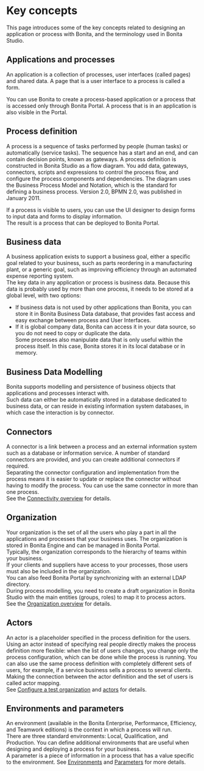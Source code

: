 # Key concepts

This page introduces some of the key concepts related to designing an application or process with Bonita, and the terminology used in Bonita Studio.

## Applications and processes

An application is a collection of processes, user interfaces (called pages) and shared data. A page that is a user interface to a process is called a form. 

You can use Bonita to create a process-based application or a process that is accessed only through Bonita Portal. A process that is in an application is also visible in the Portal.

## Process definition

A process is a sequence of tasks performed by people (human tasks) or automatically (service tasks). The sequence has a start and an end, and can contain decision points, known as gateways. A process definition is constructed in Bonita Studio as a flow diagram. You add data, gateways, connectors, scripts and expressions to control the process flow, and configure the process components and dependencies. The diagram uses the Business Process Model and Notation, which is the standard for defining a business process. Version 2.0, BPMN 2.0, was published in January 2011\.

If a process is visible to users, you can use the UI designer to design forms to input data and forms to display information.  
The result is a process that can be deployed to Bonita Portal.

## Business data

A business application exists to support a business goal, either a specific goal related to your business, such as parts reordering in a manufacturing plant, or a generic goal, such as improving efficiency through an automated expense reporting system.  
The key data in any application or process is business data. Because this data is probably used by more than one process, it needs to be stored at a global level, with two options:
   - If business data is not used by other applications than Bonita,  you can store it in Bonita Business Data database, that provides fast access and easy exchange between process and User Interfaces.
   - If it is global company data, Bonita can access it in your data source, so you do not need to copy or duplicate the data.  
Some processes also manipulate data that is only useful within the process itself. In this case, Bonita stores it in its local database or in memory.

## Business Data Modelling

Bonita supports modelling and persistence of business objects that applications and processes interact with.   
Such data can either be automatically stored in a database dedicated to business data, or can reside in existing information system databases, in which case the interaction is by connector.

## Connectors

A connector is a link between a process and an external information system such as a database or information service. A number of standard connectors are provided, and you can create additional connectors if required.   
Separating the connector configuration and implementation from the process means it is easier to update or replace the connector without having to modify the process. You can use the same connector in more than one process.  
See the [Connectivity overview](connectivity-overview.md) for details.

## Organization

Your organization is the set of all the users who play a part in all the applications and processes that your business uses. The organization is stored in Bonita Engine and can be managed in Bonita Portal.   
Typically, the organization corresponds to the hierarchy of teams within your business.  
If your clients and suppliers have access to your processes, those users must also be included in the organization.   
You can also feed Bonita Portal by synchronizing with an external LDAP directory.   
During process modelling, you need to create a draft organization in Bonita Studio with the main entities (groups, roles) to map it to process actors.  
See the [Organization overview](organization-overview.md) for details.

## Actors

An actor is a placeholder specified in the process definition for the users. Using an actor instead of specifying real people directly makes the process definition more flexible: when the list of users changes, you change only the process configuration, which can be done while the process is running. You can also use the same process definition with completely different sets of users, for example, if a service business sells a process to several clients.   
Making the connection between the actor definition and the set of users is called actor mapping.  
See [Configure a test organization](organization-management-in-bonita-bpm-studio.md) and [actors](actors.md) for details.

## Environments and parameters

An environment (available in the Bonita Enterprise, Performance, Efficiency, and Teamwork editions) is the context in which a process will run.  
There are three standard environments: Local, Qualification, and Production. You can define additional environments that are useful when designing and deploying a process for your business.  
A parameter is a piece of information in a process that has a value specific to the environment. See [Environments](environments.md) and [Parameters](parameters.md) for more details.
